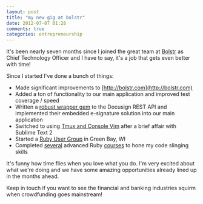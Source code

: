 ```yaml
---
layout: post
title: "my new gig at bolstr"
date: 2012-07-07 01:28
comments: true
categories: entrepreneurship
---
```


It's been nearly seven months since I joined the great team at [Bolstr](http://bolstr.com) as Chief Technology Officer and I have to say, it's a job that gets even better with time!

Since I started I've done a bunch of things:

* Made significant improvements to [http://bolstr.com](http://bolstr.com)
* Added a ton of functionality to our main application and improved test coverage / speed
* Written a [robust wrapper gem](https://github.com/j2fly/docusign_rest) to the Docusign REST API and implemented their embedded e-signature solution into our main application
* Switched to using [Tmux and Console Vim](https://gist.github.com/2040114) after a brief affair with Sublime Text 2
* Started a [Ruby User Group](http://greenbayrug.com) in Green Bay, WI
* Completed [several](http://rubyoffrails.com) advanced Ruby [courses](http://pragmaticstudio.com/ruby) to hone my code slinging skills

It's funny how time flies when you love what you do. I'm very excited about what we're doing and we have some amazing opportunities already lined up in the months ahead.

Keep in touch if you want to see the financial and banking industries squirm when crowdfunding goes mainstream! 
